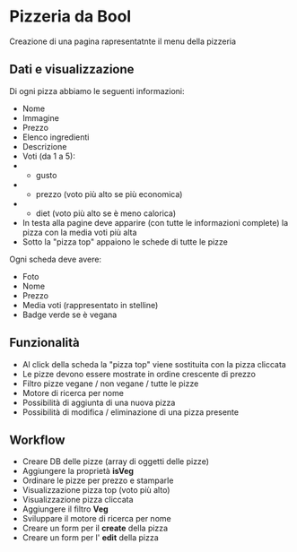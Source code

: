 Pizzeria da Bool
===
Creazione di una pagina rapresentatnte il menu della pizzeria

## Dati e visualizzazione
Di ogni pizza abbiamo le seguenti informazioni:
- Nome
- Immagine
- Prezzo
- Elenco ingredienti
- Descrizione
- Voti (da 1 a 5):
- - gusto
- - prezzo (voto più alto se più economica)
- - diet (voto più alto se è meno calorica)
- In testa alla pagine deve apparire (con tutte le informazioni complete) la pizza con la media voti più alta
- Sotto la "pizza top" appaiono le schede di tutte le pizze

Ogni scheda deve avere:
- Foto
- Nome
- Prezzo
- Media voti (rappresentato in stelline)
- Badge verde se è vegana

## Funzionalità
- Al click della scheda la "pizza top" viene sostituita con la pizza cliccata
- Le pizze devono essere mostrate in ordine crescente di prezzo
- Filtro pizze vegane / non vegane / tutte le pizze
- Motore di ricerca per nome
- Possibilità di aggiunta di una nuova pizza
- Possibilità di modifica / eliminazione di una pizza presente 

## Workflow
- Creare DB delle pizze (array di oggetti delle pizze)
- Aggiungere la proprietà **isVeg** 
- Ordinare le pizze per prezzo e stamparle
- Visualizzazione pizza top (voto più alto)
- Visualizzazione pizza cliccata
- Aggiungere il filtro **Veg**
- Sviluppare il motore di ricerca per nome
- Creare un form per il **create** della pizza
- Creare un form per l' **edit** della pizza